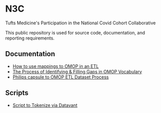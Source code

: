 # N3C

Tufts Medicine's Participation in the National Covid Cohort Collaborative

This public repository is used for source code, documentation, and reporting requirements.

## Documentation

- [How to use mappings to OMOP in an ETL](docs/how-to-use-mappings-in-an-ETL.md)
- [The Process of Identifying & Filling Gaps in OMOP Vocabulary](main/docs/the-process-of-identifying-and-filling-gaps-in-omop-vocabulary.md)
- [Philips capsule to OMOP ETL Dataset Process](docs/TMCCapsulToOMOPProcess.docx)

## Scripts

- [Script to Tokenize via Datavant](scripts/createDatavantInput.R)
